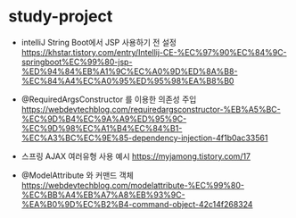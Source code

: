 # study-project

- intelliJ String Boot에서 JSP 사용하기 전 설정
https://khstar.tistory.com/entry/Intellij-CE-%EC%97%90%EC%84%9C-springboot%EC%99%80-jsp-%ED%94%84%EB%A1%9C%EC%A0%9D%ED%8A%B8-%EC%84%A4%EC%A0%95%ED%95%98%EA%B8%B0



- @RequiredArgsConstructor 를 이용한 의존성 주입
https://webdevtechblog.com/requiredargsconstructor-%EB%A5%BC-%EC%9D%B4%EC%9A%A9%ED%95%9C-%EC%9D%98%EC%A1%B4%EC%84%B1-%EC%A3%BC%EC%9E%85-dependency-injection-4f1b0ac33561



- 스프링 AJAX 여러유형 사용 예시
https://myjamong.tistory.com/17



- @ModelAttribute 와 커맨드 객체
https://webdevtechblog.com/modelattribute-%EC%99%80-%EC%BB%A4%EB%A7%A8%EB%93%9C-%EA%B0%9D%EC%B2%B4-command-object-42c14f268324
